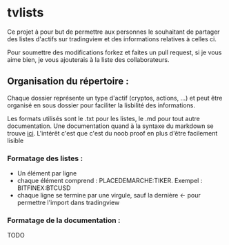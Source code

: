 # tvlists

Ce projet à pour but de permettre aux personnes le souhaitant de partager des listes d'actifs sur tradingview et des informations relatives à celles ci.

Pour soumettre des modifications forkez et faites un pull request, si je vous aime bien, je vous ajouterais à la liste des collaborateurs.

## Organisation du répertoire :

Chaque dossier représente un type d'actif (cryptos, actions, ...) et peut être organisé en sous dossier pour faciliter la lisbilité des informations.

Les formats utilisés sont le .txt pour les listes, le .md pour tout autre documentation. Une documentation quand à la syntaxe du markdown se trouve [ici](https://blog.wax-o.com/2014/04/tutoriel-un-guide-pour-bien-commencer-avec-markdown/). L'intérêt c'est que c'est du noob proof en plus d'être facilement lisible

### Formatage des listes :

- Un élément par ligne
- chaque élément comprend : PLACEDEMARCHE:TIKER. Exempel : BITFINEX:BTCUSD
- chaque ligne se termine par une virgule, sauf la dernière <- pour permettre l'import dans tradingview

### Formatage de la documentation :

TODO
